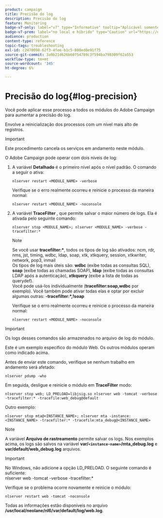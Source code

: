 ```yaml
---
product: campaign
title: Precisão do log
description: Precisão do log
feature: Monitoring
badge-v7-only: label="v7" type="Informative" tooltip="Aplicável somente ao Campaign Classic v7"
badge-v7-prem: label="no local e híbrido" type="Caution" url="https://experienceleague.adobe.com/docs/campaign-classic/using/installing-campaign-classic/architecture-and-hosting-models/hosting-models-lp/hosting-models.html?lang=pt-BR" tooltip="Aplica-se somente a implantações locais e híbridas"
audience: production
content-type: reference
topic-tags: troubleshooting
exl-id: c2470098-62f3-4fee-b1c5-800ed0e91f75
source-git-commit: 3a9b21d626b60754789c3f594ba798309f62a553
workflow-type: tm+mt
source-wordcount: '345'
ht-degree: 6%

---
```


# Precisão do log{#log-precision}



Você pode aplicar esse processo a todos os módulos do Adobe Campaign para aumentar a precisão do log.

Envolve a reinicialização dos processos com um nível mais alto de registros.

>[!IMPORTANT]
>
>Este procedimento cancela os serviços em andamento neste módulo.

O Adobe Campaign pode operar com dois níveis de log:

1. A variável **Detalhado** é o primeiro nível após o nível padrão. O comando a seguir o ativa:

   ```
   nlserver restart <MODULE_NAME> -verbose 
   ```

   Verifique se o erro realmente ocorreu e reinicie o processo da maneira normal:

   ```
   nlserver restart <MODULE_NAME> -noconsole
   ```

1. A variável **TraceFilter** , que permite salvar o maior número de logs. Ela é ativada pelo seguinte comando:

   ```
   nlserver stop <MODULE_NAME>; nlserver <MODULE_NAME> -verbose -tracefilter:*
   ```

   >[!NOTE]
   >
   >Se você usar **tracefilter:&#42;**, todos os tipos de log são ativados: ncm, rdr, nms, jst, timing, wdbc, ldap, soap, xtk, xtkquery, session, xtkwriter, network, pop3, inmail\
   >Os tipos de log mais úteis são: **wdbc** (exibe todas as consultas SQL), **soap** (exibe todas as chamadas SOAP), **ldap** (exibe todas as consultas LDAP após a autenticação), **xtkquery** (exibe a lista de todas as querydef).\
   >Você pode usá-los individualmente (**tracefilter:soap,wdbc** por exemplo). Você também pode ativar todas elas e optar por excluir algumas outras: **-tracefilter:&#42;,!soap**

   Verifique se o erro realmente ocorreu e reinicie o processo da maneira normal:

   ```
   nlserver restart <MODULE_NAME> -noconsole
   ```

>[!IMPORTANT]
>
>Os logs desses comandos são armazenados no arquivo de log do módulo.

Este é um exemplo específico do módulo Web. Os outros módulos operam como indicado acima.

Antes de enviar este comando, verifique se nenhum trabalho em andamento será afetado:

```
nlserver pdump -who
```

Em seguida, desligue e reinicie o módulo em **TraceFilter** modo:

```
nlserver stop web; LD_PRELOAD=libjsig.so nlserver web -tomcat -verbose -tracefilter:* -tracefile:web_debug@default
```

Outro exemplo:

```
nlserver stop mta@<INSTANCE_NAME>; nlserver mta -instance:<INSTANCE_NAME> -tracefilter:* -tracefile:mta_debug@<INSTANCE_NAME>
```

>[!NOTE]
>
>A variável **Arquivo de rastreamento** permite salvar os logs. Nos exemplos acima, os logs são salvos na variável **var/`<instance-name>`/mta_debug.log** e **var/default/web_debug.log** arquivos.

>[!IMPORTANT]
>
>No Windows, não adicione a opção LD_PRELOAD. O seguinte comando é suficiente:\
>nlserver web -tomcat -verbose -tracefilter:&#42;

Verifique se o problema ocorre novamente e reinicie o módulo:

```
nlserver restart web -tomcat -noconsole
```

Todas as informações estão disponíveis no arquivo **/usr/local/neolane/nl6/var/default/log/web.log**.
